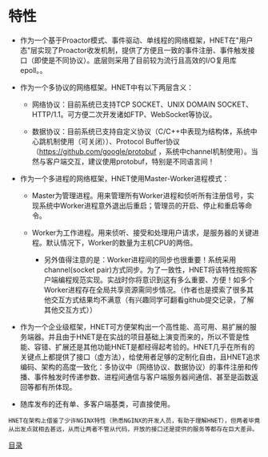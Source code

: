 # 特性

* 作为一个基于Proactor模式、事件驱动、单线程的网络框架，HNET在"用户态"层实现了Proactor收发机制，提供了方便且一致的事件注册、事件触发接口（即使是不同协议）。底层则采用了目前较为流行且高效的I/O复用库epoll。。

* 作为一个多协议的网络框架。HNET中有以下两层含义：

    * 网络协议：目前系统已支持TCP SOCKET、UNIX DOMAIN SOCKET、HTTP/1.1。可方便二次开发诸如FTP、WebSocket等协议。

    * 数据协议：目前系统已支持自定义协议（C/C++中表现为结构体，系统中心跳机制使用（可关闭））、Protocol Buffer协议（https://github.com/google/protobuf ，系统中channel机制使用）。当然与客户端交互，建议使用protobuf，特别是不同语言间！

* 作为一个多进程的网络框架，HNET使用Master-Worker进程模式：

    * Master为管理进程。用来管理所有Worker进程和侦听所有注册信号，实现系统中Worker进程意外退出后重启；管理员的开启、停止和重启等命令。

    * Worker为工作进程。用来侦听、接受和处理用户请求，是服务器的关键进程。默认情况下，Worker的数量为主机CPU的两倍。
        * 另外值得注意的是：Worker进程间的同步也很重要！系统采用channel(socket pair)方式同步。为了一致性，HNET将该特性按照客户端编程规范实现。实战时你将意识到这有多么重要、方便！如多个Worker进程存在全局共享资源需同步情况。（作者也是摸索了很多其他交互方式结果均不满意（有兴趣同学可翻看github提交记录，了解其他交互方式））

* 作为一个企业级框架，HNET可方便架构出一个高性能、高可用、易扩展的服务端器。并且由于HNET是在实战的项目基础上演变而来的，所以不管是性能、容错、扩展还是其他功能HNET是都经得起考验的。HNET几乎在所有的关键点上都提供了接口（虚方法），给使用者足够的定制化自由，且HNET追求编码、架构的高度一致化：多协议中（网络协议、数据协议）的事件注册和传播、事件触发时传递参数、进程间通信与客户端服务器间通信、甚至是函数返回等都有所体现。

* 随库发布的还有单、多客户端基类，可直接使用。


```
HNET在架构上借鉴了少许NGINX特性（熟悉NGINX的开发人员，有助于理解HNET），但两者毕竟从出发点就相去甚远，从而让两者不管从代码，开放的接口还是提供的服务等都存在巨大差异。
```

[目录](../SUMMARY.md)
